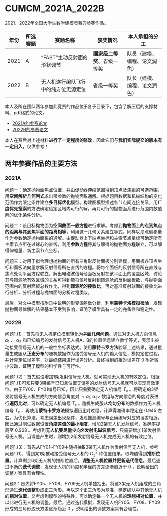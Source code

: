 # CUMCM_2021A_2022B

2021、2022年全国大学生数学建模竞赛的参赛作品。

| 年份 | 所选赛题 | 赛题名称                             | 获奖情况                     | 本人承担的分工               |
| ---- | -------- | ------------------------------------ | ---------------------------- | ---------------------------- |
| 2021 | A        | “FAST”主动反射面的形状调节           | **国家级二等奖**、省级一等奖 | 队员（建模、编程、论文润色） |
| 2022 | B        | 无人机遂行编队飞行中的纯方位无源定位 | 省级一等奖                   | 队长（建模、编程、论文润色） |

本人及所在团队两年参加此竞赛的作品位于各子目录下，包含了解压后的支撑材料、pdf格式的论文。

- [2021A的参赛论文](./2021A/paper.pdf)
- [2022B的参赛论文](./2022B/paper.pdf)

本人在赛后对上述材料**进行了一定程度的修改**，因此它们**与我们实际提交的版本有一定出入**，仅供参考！

## 两年参赛作品的主要方法

### 2021A

问题一：确定抛物面焦点位置，并由促动器伸缩范围得到顶点及焦距的可选范围，用**空间解析几何列式**求出带参数的抛物面系通解。根据题目数据和机械结构的变化范围作为限定条件建立**多目标优化**模型。构建图模型描述各节点间连接关系，用**广度优先搜索**的方法确定给定区域内可行的解，再对可行的抛物面系进行范围内数值解的优化条件分析。

问题二：设目标抛物面为**空间曲面一般方程**进行求解。考虑到**抛物面上的点到焦点的距离与其到焦平面的距离相等**，利用这一几何关系建立等式，同样以顶点偏移量作为参数确定抛物面系的通解。由促动器上下端点坐标和主索节点坐标可确定所有主索节点所在过球心的直线，利用**参数方程**将其与解得的抛物面方程联立，可以解得伸缩量、新主索节点坐标。

问题三：对用于拟合理想抛物面的所有三角形反射面板分别建模，用面板各顶点坐标和面板法向量求解反射信号所在直线的方程。将每个面板的反射信号所在直线与焦点处切平面方程联立，解出电磁波信号经面板反射在该平面上的覆盖区域，讨论其与馈源舱有效区域的关系可得到能将信号反射到馈源舱的反射面板数，与抛物面范围内的反射面板总数作比，得到**馈源舱的接收比**。再对基准反射球面的接收比进行分析，分析过程与抛物面的分析过程类似。

最后，对文中模型按附录中说明的形变偏差做分析，利用**蒙特卡洛模拟检验**，发现抛物面最优解的结果基本不受到影响，证明了模型具有一定的完备性和稳定性。

### 2022B

问题1.(1)：首先将无人机定位模型转化为**平面几何问题**。通过对无人机方向信息 $\alpha_1$ 、 $\alpha_2$ 和已知编号的发射信号无人机A、B的位置信息建立数学等式，表示出被动接受信号无人机的一般性坐标表达式。使用**蒙特卡罗方法**验证上述结果，通过批量生成服从**正态分布**的随机数据作为接受信号无人机的输入信息，模拟定位过程，并计算定位误差率，对最终结果进行误差分析。最终得到的相对误差在 $0$ 附近微小波动，证明了模型的科学性与可行性。

问题1.(2)：首先假设增加1架发射信号无人机，就可实现无人机的有效定位。根据问题1.(1)可知只要3架编号已知且位置无偏差的发射信号无人机就可以实现有效定位。由于FY00、FY01编号已知，因此只需要确定无人机编号 $T_x$ 。将确定的3架发射信号无人机生成的方向信息角度对 $<\alpha_1,\alpha_2>$ 数组与方向信息的角度对表进行**遍历比对**，可以确定无人机编号 $T_x$ 。随机生成服从**均匀分布**的数据作为无人机编号 $T_x$ ，再使用**蒙特卡罗方法**模拟遍历比对过程，计算得准确率稳定在 $0.945$ 左右。为优化算法，考虑误差出现条件，发现推测编号与正确编号对应的误差相近，因此通过测试数据设置**角度差值的最小限度**，增加2架无人机发射信号，准确率提高至 $0.968$ 。考虑到**无人机要尽量少向外发射电磁波信号**，只需要增加1架发射信号无人机。当误差产生时，则增加2架发射信号无人机完成无人机的有效定位。

问题1.(3)：首先从FY01~FY09中随机抽取3架无人机作为发射信号无人机，参考问题1.(1)，得到某1架被动接受信号无人机的 $C_3^2$ 种位置结果，取均值得到**推断位置**。计算剩余6架无人机的推断位置后，**调整无人机位置并更新迭代信息**。最后通过不断的**迭代调整**，发现无人机的角度和半径的方差逐渐趋近于 $0$ ，说明给出的调整方案具有合理性。

问题2：首先将FY05、FY08、FY09无人机单独抽出，将这3架无人机组成的三角形通过**迭代调整**形成正三角形。再以这个正三角形为基准，确定编队中其他无人机的**相对位置**。又考虑到模型的特殊性，可以确定每一个无人机的**理想相对位置**，并以此进行无人机的调整。最后，通过迭代模拟，发现无人机FY05、FY08、FY09形成的三角形边长方差逐渐趋近 $0$ ，说明给出的调整方案具有合理性。